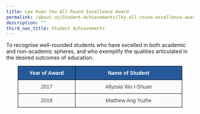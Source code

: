 ```yaml
---
title: Lee Kuan Yew All Round Excellence Award
permalink: /about-us/Student-Achievements/lky-all-round-excellence-award/
description: ""
third_nav_title: Student Achievements
---
```


To recognise well-rounded students who have excelled in both academic and non-academic spheres, and who exemplify the qualities articulated in the desired outcomes of education.

<style type="text/css">
.tg  {border-collapse:collapse;border-spacing:0;margin:0px auto;}
.tg td{border-color:black;border-style:solid;border-width:1px;font-family:Arial, sans-serif;font-size:14px;
  overflow:hidden;padding:10px 5px;word-break:normal;}
.tg th{border-color:black;border-style:solid;border-width:1px;font-family:Arial, sans-serif;font-size:14px;
  font-weight:normal;overflow:hidden;padding:10px 5px;word-break:normal;}
.tg .tg-sil7{background-color:#265999;color:#FFF;font-weight:bold;text-align:center;vertical-align:top}
.tg .tg-56tu{background-color:#FAFAFA;color:#454545;text-align:center;vertical-align:top}
</style>
<table class="tg" style="undefined;table-layout: fixed; width: 442px">
<colgroup>
<col style="width: 154px">
<col style="width: 288px">
</colgroup>
<tbody>
  <tr>
    <td class="tg-sil7">Year of Award</td>
    <td class="tg-sil7">Name of Student</td>
  </tr>
  <tr>
    <td class="tg-56tu">2017</td>
    <td class="tg-56tu">Allyssia Wu I-Shuan</td>
  </tr>
  <tr>
    <td class="tg-56tu">2019</td>
    <td class="tg-56tu">Matthew Ang Yuzhe</td>
  </tr>
</tbody>
</table>